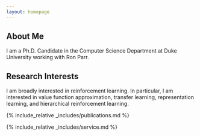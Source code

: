 ```yaml
---
layout: homepage
---
```


## About Me

I am a Ph.D. Candidate in the Computer Science Department at Duke University working with Ron Parr.

## Research Interests

I am broadly interested in reinforcement learning. In particular, I am interested in value function approximation, transfer learning, representation learning, and hierarchical reinforcement learning.

{% include_relative _includes/publications.md %}

{% include_relative _includes/service.md %}
